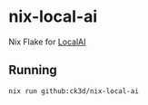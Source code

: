 # nix-local-ai

Nix Flake for [LocalAI](https://github.com/go-skynet/LocalAI)

## Running

```sh
nix run github:ck3d/nix-local-ai
```

